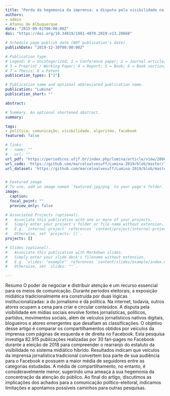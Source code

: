 ```yaml
---
title: "Perda da hegemonia da imprensa: a disputa pela visibilidade na eleição de 2018"
authors:
- admin
- Afonso de Albuquerque
date: "2015-09-01T00:00:00Z"
doi: "https://doi.org/10.34019/1981-4070.2019.v13.28668"

# Schedule page publish date (NOT publication's date).
publishDate: "2019-12-30T00:00:00Z"

# Publication type.
# Legend: 0 = Uncategorized; 1 = Conference paper; 2 = Journal article;
# 3 = Preprint / Working Paper; 4 = Report; 5 = Book; 6 = Book section;
# 7 = Thesis; 8 = Patent
publication_types: ["2"]

# Publication name and optional abbreviated publication name.
publication: "Lumina"
publication_short: ""

abstract:

# Summary. An optional shortened abstract.
summary:

tags:
- política; comunicação; visibilidade. algoritmo. facebook
featured: false

# links:
# - name: ""
#   url: ""
url_pdf: "https://periodicos.ufjf.br/index.php/lumina/article/view/28668"
url_code: 'https://github.com/marceloalvesuff/Lumina-2019/blob/master/lumina_script.R'
url_dataset: 'https://github.com/marceloalvesuff/Lumina-2019/blob/master/dados_lumina_2018.Rdata'


# Featured image
# To use, add an image named `featured.jpg/png` to your page's folder.
image:
  caption:
  focal_point: ""
  preview_only: false

# Associated Projects (optional).
#   Associate this publication with one or more of your projects.
#   Simply enter your project's folder or file name without extension.
#   E.g. `internal-project` references `content/project/internal-project/index.md`.
#   Otherwise, set `projects: []`.
projects: []

# Slides (optional).
#   Associate this publication with Markdown slides.
#   Simply enter your slide deck's filename without extension.
#   E.g. `slides: "example"` references `content/slides/example/index.md`.
#   Otherwise, set `slides: ""`.

---
```

Resumo
O poder de negociar e distribuir atenção é um recurso essencial para os meios de comunicação. Durante períodos eleitorais, a exposição midiática tradicionalmente era construída por duas lógicas institucionalizadas: a do jornalismo e da política. Na internet, todavia, outros atores ocupam a cena para criar e circular conteúdos. A disputa pela visibilidade em mídias sociais envolve fontes jornalísticas, políticos, partidos, movimentos sociais, além de veículos jornalísticos nativos digitais, blogueiros e atores emergentes que desafiam as classificações. O objetivo desse artigo é comparar os compartilhamentos obtidos por veículos da imprensa com páginas de esquerda e de direita no Facebook. Esta pesquisa investiga 82.915 publicações realizadas por 30 fan-pages no Facebook durante a eleição de 2018 para compreender o rearranjo do estatuto da visibilidade no sistema midiático híbrido. Resultados indicam que veículos da imprensa jornalística tradicional convertem boa parte de sua audiência para o Facebook e possuem a maior média de seguidores entre as categorias estudadas. A média de compartilhamento, no entanto, é consideravelmente menor, sugerindo uma ameaça à sua hegemonia da concentração da atenção do público. Ao final do artigo, discutimos as implicações dos achados para a comunicação político-eleitoral, indicamos limitações e apontamos possíveis caminhos para outras pesquisas.
